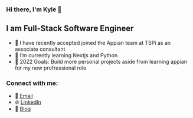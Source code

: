 ### Hi there, I'm Kyle 👋

## I am Full-Stack Software Engineer

- 🔭 I have recently accepted joined the Appian team at TSPi as an associate consultant 
- 🌱 I’m currently learning Nextjs and Python
- 🥅 2022 Goals: Build more personal projects aside from learning appian for my new profressional role


### Connect with me:

 - 📩 [Email]
 - 🌐 [LinkedIn]
 - 📝 [Blog]













[LinkedIn]: https://linkedin.com/in/kyleortiz/
[Email]: kyleaortiz@gmail.com
[Blog]: https://dev.to/kyleortiz
